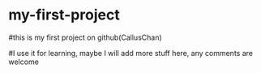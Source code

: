 # my-first-project
#this is my first project on github(CallusChan)

#I use it for learning, maybe I will add more stuff here, any comments are welcome
